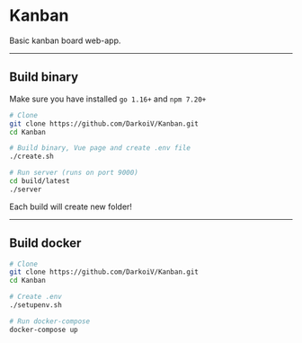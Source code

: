 # Kanban
Basic kanban board web-app.  

***

## Build binary
Make sure you have installed `go 1.16+` and `npm 7.20+` 
```bash
# Clone
git clone https://github.com/DarkoiV/Kanban.git
cd Kanban

# Build binary, Vue page and create .env file
./create.sh

# Run server (runs on port 9000)
cd build/latest
./server
```
Each build will create new folder!

***

## Build docker
```bash
# Clone
git clone https://github.com/DarkoiV/Kanban.git
cd Kanban

# Create .env
./setupenv.sh

# Run docker-compose
docker-compose up

```
